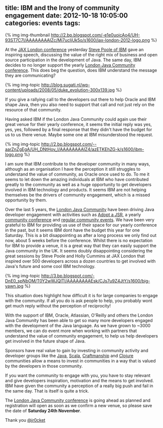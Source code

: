 title: IBM and the Irony of community engagement
date: 2012-10-18 10:05:00
categories: events
tags: 
---

{% img img-thumbnail http://2.bp.blogspot.com/-e1e0uoicAo4/UH-93ST7C7I/AAAAAAAAIZc/Mi7ucIjUk5o/s1600/jax-london-2012-logo.png %} 

At the [JAX London conference](http://jaxlondon.com/) yesterday [Steve Poole of IBM](http://uk.linkedin.com/pub/steve-poole/10/803/477) gave an inspiring speech, discussing the value of the right mix of business and open source participation in the development of Java.  The same day, IBM decides to no longer support the yearly [London Java Community conference](http://conf.londonjavacommunity.co.uk/).  This does beg the question, does IBM understand the message they are communicating?

{% img img-topic http://blog.sugati.nl/wp-content/uploads/2008/05/duke_evolution-300x139.jpg %} 

If you give a rallying call to the developers out there to help Oracle and IBM shape Java, then you also need to support that call and not just rely on the resource of that community.

Having asked IBM if the London Java Community could again use their great venue for their yearly conference, it seems the initial reply was yes, yes, yes, followed by a final response that they didn't have the budget for us to us there venue.  Maybe some one at IBM misunderstood the request. 

{% img img-topic http://2.bp.blogspot.com/--aarZnZgEgA/UH_DNtHov_I/AAAAAAAAIZ4/azETKEhZG-k/s1600/ibm-logo.png %} 

I am sure that IBM contribute to the developer community in many ways, although as an organisation I have the perception it still struggles to understand the value of community, as Oracle once used to do.  To me it seems to let down the amazing individuals at IBM who have contributed greatly to the community as well as a huge opportunity to get developers involved in IBM technology and products.  It seems IBM are not helping themselves be the drivers of community engagement, which is a missed opportunity by them. 

Over the last 5 years, the [London Java Community](http://www.meetup.com/Londonjavacommunity/) have been driving Java developer engagement with activities such as [Adopt a JSR](http://londonjavacommunity.wordpress.com/2011/09/29/adopt-a-jsr/), a yearly [community conference](http://conf.londonjavacommunity.co.uk/) and [regular community events](http://www.meetup.com/Londonjavacommunity/).  We have been very grateful to IBM for providing us use of their space for our yearly conference in the past, but it seems IBM dont have the budget this year for one Saturday. This is a bit disappointing as after a long process we only find out now, about 5 weeks before the conference.  Whilst there is no expectation for IBM to provide a venue, it is a great way that they can easily support the Java community in the UK.  It seems doubly disappointing considering the great sessions by Steve Poole and Holly Cummins at JAX London that inspired over 500 developers across a dozen countries to get involved with Java's future and some cool IBM technology.

{% img img-topic http://3.bp.blogspot.com/-DnE0_spNbOM/T0Y2wWJQlTI/AAAAAAAAEsk/CJs7u9Z4JtY/s1600/big-yawn.jpg %} 

This situation does highlight how difficult it is for large companies to engage with the community.  If all you do is ask people to help, you probably wont get much reply without the perception of reciprocity!

With the support of IBM, Oracle, Atlassian, O'Reilly and others the London Java Community has been able to get so many more developers engaged with the development of the Java language.  As we have grown to ~3000 members, we can do event more when working with partners that understand the value of community engagement, to help us help developers get involved in the future shape of Java.

Sponsors have real value to gain by investing in community activity and developer groups like the [Java](http://www.meetup.com/Londonjavacommunity/), [Scala](http://www.meetup.com/london-scala/), [Craftmanship](http://www.meetup.com/london-software-craftsmanship/) and [Clojure](https://groups.google.com/group/london-clojurians) communities allow a means to invest in communities in a way that is valued by the developers in those community.

If you want the community to engage with you, you have to stay relevant and give developers inspiration, motivation and the means to get involved.  IBM have given the community a perception of a really big push and fail in the same day.  That is itself is quite a trick.

The [London Java Community conference](http://conf.londonjavacommunity.co.uk/) is going ahead as planned and registration will open as soon as we confirm a new venue, so please save the date of **Saturday 24th November**.

Thank you 
[@jr0cket](https://twitter.com/jr0cket)
